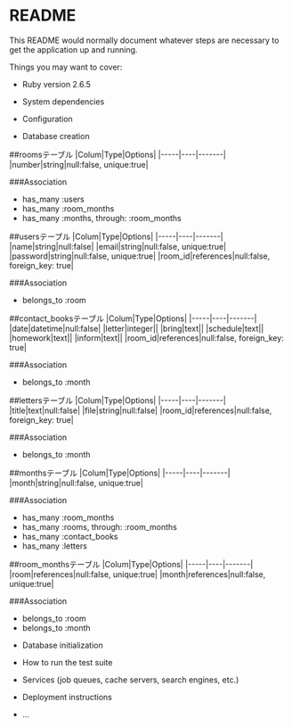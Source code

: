 # README

This README would normally document whatever steps are necessary to get the
application up and running.

Things you may want to cover:

* Ruby version
  2.6.5
* System dependencies

* Configuration

* Database creation

##roomsテーブル
|Colum|Type|Options|
|-----|----|-------|
|number|string|null:false, unique:true|

###Association
- has_many :users
- has_many :room_months
- has_many :months, through: :room_months


##usersテーブル
|Colum|Type|Options|
|-----|----|-------|
|name|string|null:false|
|email|string|null:false, unique:true|
|password|string|null:false, unique:true|
|room_id|references|null:false, foreign_key: true|

###Association
- belongs_to :room


##contact_booksテーブル
|Colum|Type|Options|
|-----|----|-------|
|date|datetime|null:false|
|letter|integer||
|bring|text||
|schedule|text||
|homework|text||
|inform|text||
|room_id|references|null:false, foreign_key: true|

###Association
- belongs_to :month


##lettersテーブル
|Colum|Type|Options|
|-----|----|-------|
|title|text|null:false|
|file|string|null:false|
|room_id|references|null:false, foreign_key: true|

###Association
- belongs_to :month


##monthsテーブル
|Colum|Type|Options|
|-----|----|-------|
|month|string|null:false, unique:true|

###Association
- has_many :room_months
- has_many :rooms, through: :room_months
- has_many :contact_books
- has_many :letters


##room_monthsテーブル
|Colum|Type|Options|
|-----|----|-------|
|room|references|null:false, unique:true|
|month|references|null:false, unique:true|

###Association
- belongs_to :room
- belongs_to :month


* Database initialization

* How to run the test suite

* Services (job queues, cache servers, search engines, etc.)

* Deployment instructions

* ...
